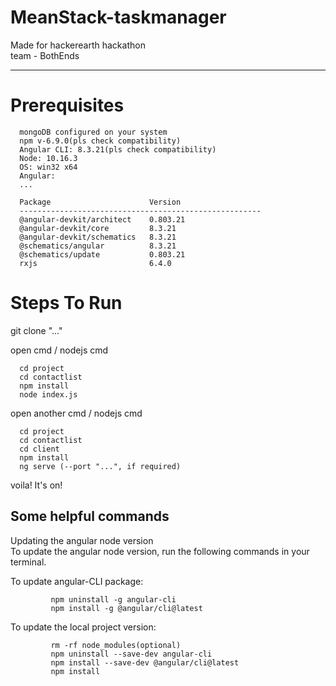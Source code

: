 # MeanStack-taskmanager
Made for hackerearth hackathon  
team - BothEnds
<hr>  

# Prerequisites  
      mongoDB configured on your system
      npm v-6.9.0(pls check compatibility)
      Angular CLI: 8.3.21(pls check compatibility)
      Node: 10.16.3
      OS: win32 x64
      Angular:
      ...

      Package                      Version
      ------------------------------------------------------
      @angular-devkit/architect    0.803.21
      @angular-devkit/core         8.3.21
      @angular-devkit/schematics   8.3.21
      @schematics/angular          8.3.21
      @schematics/update           0.803.21
      rxjs                         6.4.0

#  Steps To Run  

  git clone "..."
      
  open cmd / nodejs cmd  
  
      cd project
      cd contactlist
      npm install
      node index.js
        
        
  open another cmd / nodejs cmd  
  
      cd project
      cd contactlist
      cd client
      npm install
      ng serve (--port "...", if required)
      
 voila! It's on!

## Some helpful commands  
Updating the angular node version  
To update the angular node version, run the following commands in your terminal.

To update angular-CLI package:  

             npm uninstall -g angular-cli  
             npm install -g @angular/cli@latest

To update the local project version:  

             rm -rf node_modules(optional)  
             npm uninstall --save-dev angular-cli  
             npm install --save-dev @angular/cli@latest  
             npm install
 
